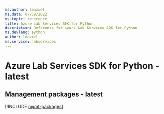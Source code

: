 ```yaml
---
ms.author: lmazuel
ms.data: 07/29/2022
ms.topic: reference
title: Azure Lab Services SDK for Python
description: Reference for Azure Lab Services SDK for Python
ms.devlang: python
author: lmazuel
ms.service: labservices
---
```

# Azure Lab Services SDK for Python - latest

## Management packages - latest
[!INCLUDE [mgmt-packages](lab-services-mgmt-index.md)]